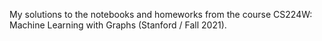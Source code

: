 My solutions to the notebooks and homeworks from the course
CS224W: Machine Learning with Graphs (Stanford / Fall 2021).
